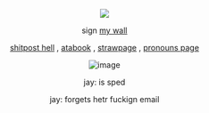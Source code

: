 <div align="center">

![](https://komarev.com/ghpvc/?username=27-jjay&color=brightgreen&label=-^.^-)

</div>

<div align="center">
  
sign
[my wall](https://walloftext.co/27j) 


 [shitpost hell](https://shitposthell.straw.page) , [atabook](https://27j.atabook.org) , [strawpage](https://27jay.straw.page) , [pronouns page](https://pronouns.cc/@27jay) 

</div>

<div align="center">

![image](https://github.com/user-attachments/assets/7632d683-85ee-4b91-b2a1-1b89a32cfe19)


</div>

<div align="center">

jay: is sped 

jay: forgets hetr fuckign email


</div>
